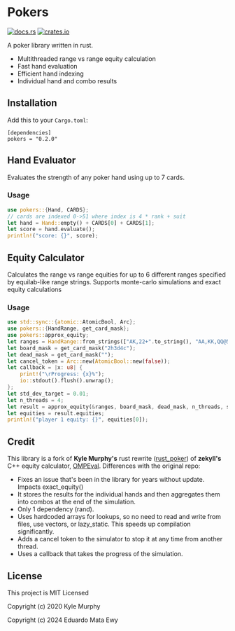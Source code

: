 
# Pokers

[![docs.rs](https://docs.rs/pokers/badge.svg)](https://docs.rs/pokers)
[![crates.io](https://img.shields.io/crates/v/pokers.svg)](https://crates.io/crates/pokers)

A poker library written in rust.

 - Multithreaded range vs range equity calculation
 - Fast hand evaluation
 - Efficient hand indexing
 - Individual hand and combo results


## Installation

Add this to your `Cargo.toml`:
```
[dependencies]
pokers = "0.2.0"
```
## Hand Evaluator

Evaluates the strength of any poker hand using up to 7 cards.

### Usage

```rust
use pokers::{Hand, CARDS};
// cards are indexed 0->51 where index is 4 * rank + suit
let hand = Hand::empty() + CARDS[0] + CARDS[1];
let score = hand.evaluate();
println!("score: {}", score);
```

## Equity Calculator

Calculates the range vs range equities for up to 6 different ranges specified by equilab-like range strings.
Supports monte-carlo simulations and exact equity calculations

### Usage

```rust
use std::sync::{atomic::AtomicBool, Arc};
use pokers::{HandRange, get_card_mask};
use pokers::approx_equity;
let ranges = HandRange::from_strings(["AK,22+".to_string(), "AA,KK,QQ@50".to_string()].to_vec());
let board_mask = get_card_mask("2h3d4c");
let dead_mask = get_card_mask("");
let cancel_token = Arc::new(AtomicBool::new(false));
let callback = |x: u8| {
    print!("\rProgress: {x}%");
    io::stdout().flush().unwrap();
};
let std_dev_target = 0.01;
let n_threads = 4;
let result = approx_equity(&ranges, board_mask, dead_mask, n_threads, std_dev_target, cancel_token, callback).unwrap();
let equities = result.equities;
println!("player 1 equity: {}", equities[0]);
```

## Credit

This library is a fork of **Kyle Murphy's** rust rewrite ([rust_poker](https://github.com/kmurf1999/rust_poker)) of **zekyll's** C++ equity calculator, [OMPEval](https://github.com/zekyll/OMPEval).
Differences with the original repo:
 - Fixes an issue that's been in the library for years without update. Impacts exact_equity()
 - It stores the results for the individual hands and then aggregates them into combos at the end of the simulation.
 - Only 1 dependency (rand).
 - Uses hardcoded arrays for lookups, so no need to read and write from files, use vectors, or lazy_static. This speeds up compilation significantly.
 - Adds a cancel token to the simulator to stop it at any time from another thread.
 - Uses a callback that takes the progress of the simulation.

## License

This project is MIT Licensed

Copyright (c) 2020 Kyle Murphy

Copyright (c) 2024 Eduardo Mata Ewy
